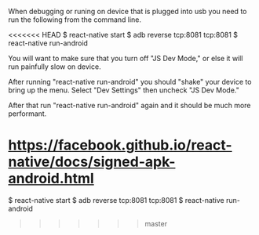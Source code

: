 When debugging or runing on device that is 
plugged into usb you need to run the following 
from the command line. 

<<<<<<< HEAD
$ react-native start 
$ adb reverse tcp:8081 tcp:8081
$ react-native run-android 

You will want to make sure that you turn off "JS Dev Mode," or else it 
will run painfully slow on device. 

After running "react-native run-android" you should "shake" your device
to bring up the menu. Select "Dev Settings" then uncheck "JS Dev Mode." 

After that run "react-native run-android" again and it should be much 
more performant. 



https://facebook.github.io/react-native/docs/signed-apk-android.html
=======
$ react-native start
$ adb reverse tcp:8081 tcp:8081
$ react-native run-android 


>>>>>>> master
